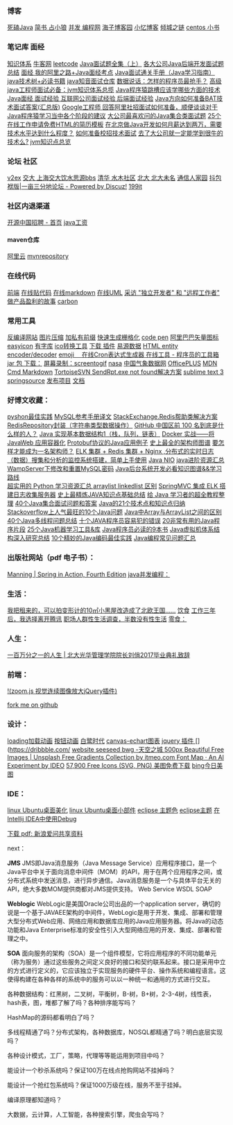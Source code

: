 ### 博客

  [死磕Java](http://cmsblogs.com/?cat=189)
  [简书 占小狼](https://www.jianshu.com/u/90ab66c248e6)
  [并发 编程网](http://ifeve.com/)
  [海子博客园](http://www.cnblogs.com/dolphin0520/)
  [](https://jeffjade.com/)
  [小忆博客](http://blog.iiwo.vip/)
  [倾城之链](https://nicelinks.site/)
  [centos 小书](https://array-huang.gitbooks.io/centos-book/content/content/systemd.html)

### 笔记库 面经

  [](https://github.com/it-ebooks/StudyBooks)
  [](https://github.com/lizhenghn123/StudyBooks)
  [](https://github.com/nnngu/LearningNotes)
  [](https://github.com/c-rainstorm/blog)
  [](https://github.com/james-cain/cain-note)
  [](https://github.com/helloqingfeng/Awsome-Front-End-learning-resource)
  [知识体系](http://treenpool.com/#/home)
  [牛客网](https://www.nowcoder.com/)
  [leetcode](https://leetcode.com/problemset/all/)
  [Java面试题全集（上）](http://blog.csdn.net/jackfrued/article/details/44921941)
  [各大公司Java后端开发面试题总结](http://blog.csdn.net/sinat_35512245/article/details/59056120)
  [面经 我的阿里之路+Java面经考点](https://juejin.im/post/5aa4a2e35188255589496eb8?utm_source=gold_browser_extension)
  [Java面试通关手册（Java学习指南）](https://github.com/Snailclimb/Java_Guide)
  [java技术树+必读书籍](https://www.cnblogs.com/dennyzhangdd/p/8674675.html)
  [java知音面试仓库](https://www.cnblogs.com/javazhiyin/p/8931214.html)
  [数据说话：怎样的程序员最抢手？](https://zhuanlan.zhihu.com/p/19965583)
  [高级java工程师面试必备：jvm知识体系总揽](https://mp.weixin.qq.com/s/ebg0bT_xBahGV7OAKorBAw?)
  [Java程序猿跳槽应该学哪些方面的技术](https://www.jianshu.com/p/caedc0b8f702)
  [Java面经 面试经验 互联网公司面试经验 后端面试经验](https://blog.csdn.net/qq_41790443/article/details/79727808)
  [Java方向如何准备BAT技术面试答案(汇总版)](http://www.cnblogs.com/loveincode/p/6856441.html)
  [Google工程师 ](https://github.com/xitu/gold-miner/blob/master/TODO/google.interview.university.md)
  [回答阿里社招面试如何准备，顺便谈谈对于Java程序猿学习当中各个阶段的建议](http://www.cnblogs.com/zuoxiaolong/p/life51.html)
  [大公司最喜欢问的Java集合类面试题](https://yq.aliyun.com/articles/78788?spm=5176.8252056.759076.3.wDP7ht)
  [25个在线工作申请免费HTML的简历模板](http://www.jianshu.com/p/75263d05c99c)
  [在北京做Java开发如何月薪达到两万，需要技术水平达到什么程度？](https://www.jianshu.com/p/75060d52bd9e)
  [如何准备校招技术面试](http://brianway.github.io/2017/09/29/how-to-prepare-a-technical-interview/)
  [去了大公司就一定能学到很牛的技术么?](https://news.cnblogs.com/n/526377/)
  [jvm知识点总览](https://zhuanlan.zhihu.com/p/25511795)

###  论坛 社区

  [v2ex](https://www.v2ex.com/)
  [交大 上海交大饮水思源bbs](https://bbs.sjtu.edu.cn/)
  [清华 水木社区](http://www.newsmth.net/)
  [北大 北大未名](https://bbs.pku.edu.cn/v2/login.php)
  [通信人家园](http://www.txrjy.com/forum.php)
  [抖包袱版|一亩三分地论坛 - Powered by Discuz!](http://www.1point3acres.com/bbs/)
  [199it](http://www.199it.com/)

### 社区内退渠道

  [开源中国招聘 - 首页](https://job.oschina.net/)
  [java工资](http://www.kanzhun.com/salaryl/search/?q=Java%E5%BC%80%E5%8F%91%E5%B7%A5%E7%A8%8B%E5%B8%88&cityCode=1&industryCode=0&stype=0&ka=select-city-2)

#### maven仓库

  [](http://maven.wso2.org/nexus/content/groups/public/)
  [](http://jcenter.bintray.com/)
  [](http://maven.antelink.com/content/repositories/central/)
  [](http://nexus.openkoala.org/nexus/content/groups/Koala-release/)
  [](http://maven.tmatesoft.com/content/groups/public/)
  [](http://mavensync.zkoss.org/maven2/)
  [](http://maven.springframework.org/release/)
  [阿里云](http://maven.aliyun.com/nexus/content/groups/public/)
  [mvnrepository](http://www.mvnrepository.com/)

### 在线代码

  [前端](https://jsfiddle.net/)
  [在线贴代码](http://paste.ubuntu.com)
  [在线markdown](https://stackedit.io/editor)
  [在线UML](https://www.processon.com/diagrams)
  [采访 "独立开发者" 和 "远程工作者" 做产品盈利的故事](http://sideidea.com/)
  [carbon](https://dawnlabs.io/carbon)


### 常用工具

  [反编译网站](http://javare.cn/)
  [图片压缩](https://tinypng.com/)
  [加私有前缀](https://autoprefixer.github.io/)
  [快速生成栅格化](http://grid.guide/)
  [code pen](https://codepen.io/)
  [阿里巴巴矢量图标](http://www.iconfont.cn/)
  [easyicon](http://www.easyicon.net/)
  [有字库](https://www.youziku.com/)
  [ico转换工具](http://www.bitbug.net/)
  [下载 插件](https://sourceforge.net/)
  [易源数据](https://www.showapi.com/)
  [HTML entity encoder/decoder](https://mothereff.in/html-entities)
  [emoji　 ](https://emojipedia.org/)
  [在线Cron表达式生成器 ](http://cron.qqe2.com/)
  [在线工具 - 程序员的工具箱](https://tool.lu/)
  [jar 包 下载：](http://www.java2s.com/Code/Jar/)
  [屏幕录制：screentogif](http://www.screentogif.com/?l=zh_cn)
  [nasa](https://images.nasa.gov/#/)
  [中国气象数据网](http://data.cma.cn/)
  [OfficePLUS](http://office.mmais.com.cn/Template/Home.shtml)
  [MDN](https://developer.mozilla.org/zh-CN/)
  [Cmd Markdown](https://www.zybuluo.com/cmd/)
  [TortoiseSVN SendRpt.exe not found解决方案](http://blog.csdn.net/freelk/article/details/77509191)
  [sublime text 3](http://www.sublimetextcn.com/3/)
  [springsource](https://repo.springsource.org/webapp/#/home)
  [发布项目](https://pivotal.io/) [文档](http://docs.run.pivotal.io/cf-cli/install-go-cli.html)

### 好博文收藏：

  [pyshon最佳实践](https://pythonguidecn.readthedocs.io/zh/latest/index.html)
  [MySQL参考手册译文](https://www.shuaihua.cc/article/1505472284172/)
  [StackExchange.Redis帮助类解决方案RedisRepository封装（字符串类型数据操作）](http://www.cnblogs.com/tdws/p/5815880.html)
  [GitHub 中国区前 100 名到底是什么样的人？](https://www.diycode.cc/topics/23)
  [Java 实现基本数据结构1（栈，队列，链表）](https://segmentfault.com/a/1190000002602101)
  [Docker 实战——将 JavaWeb 应用容器化](https://blog.csdn.net/smartbetter/article/details/77512260)
  [Protobuf协议的Java应用例子](https://blog.csdn.net/antgan/article/details/52103966)
  [史上最全的架构师图谱](https://juejin.im/entry/5983ee376fb9a03c43008830)
  [要怎样才能成为一名架构师？](https://juejin.im/post/59af6a6f6fb9a02477075fa4)
  [ELK 集群 + Redis 集群 + Nginx ,分布式的实时日志（数据）搜集和分析的监控系统搭建，简单上手使用](https://segmentfault.com/a/1190000010975383)
  [Java NIO](https://www.jianshu.com/p/a33f741fe450)
  [java进阶资源汇总](http://m.blog.csdn.net/article/details?id=70196252)
  [WampServer下修改和重置MySQL密码](http://www.2cto.com/database/201504/387589.html)
  [Java后台系统开发必看知识图谱&&学习路线 ](http://www.jianshu.com/p/6c32868876f1)  
  [超实用的 Python 学习资源汇总 ](https://juejin.im/post/58958bcf128fe1006ca950a5)
  [arraylist linkedlist 区别](http://pengcqu.iteye.com/blog/502676)
  [SpringMVC 集成 ELK 搭建日志收集服务器](http://www.ciphermagic.cn/springmvc-elk.html)
  [史上最精炼JAVA知识点基础总结](https://www.jianshu.com/p/9caf1c755889)
  [给 Java 学习者的超全教程整理](https://www.jianshu.com/p/8bf4d1b2edef)
  [40个Java集合面试问题和答案](http://www.importnew.com/15980.html)
  [Java的21个技术点和知识点归纳](http://www.cnblogs.com/ownraul/p/5496834.html)
  [Stackoverflow上人气最旺的10个Java问题](http://www.importnew.com/16841.html)
  [Java中Array与ArrayList之间的区别](https://www.shiyanlou.com/questions/3648)
  [40个Java多线程问题总结](http://www.cnblogs.com/xrq730/p/5060921.html)
  [十个JAVA程序员容易犯的错误](http://www.cnblogs.com/tina-smile/p/5113691.html)
  [20非常有用的Java程序片段](https://coolshell.cn/articles/889.html)
  [25个Java机器学习工具&库](https://www.shiyanlou.com/questions/4316)
  [Java程序员必读的9本书](https://droidyue.com/blog/2014/11/30/java-programmer-must-read-these-9-books/#0-douban-1-60609-8281435cf7fd5566f1df466eda875057)
  [Java虚拟机体系结构深入研究总结](http://developer.51cto.com/art/201603/506644.htm)
  [10个精妙的Java编码最佳实践](http://www.importnew.com/10138.html)
  [Java编程常见问题汇总](http://macrochen.iteye.com/blog/1393502)

### 出版社网站（pdf 电子书）：

  [Manning | Spring in Action, Fourth Edition](https://www.manning.com/books/spring-in-action-fourth-edition)
  [java并发编程：](http://blog.csdn.net/ahaha413525642/article/details/76753108)

### 生活：

  [我把租来的，可以拍变形计的10㎡小黑屋改造成了北欧王国……](https://www.douban.com/group/topic/105557925/)
  [饮食](http://group.haodou.com/topic-310623.html)
  [工作三年后，我选择离开腾讯](https://mp.weixin.qq.com/s/8Cxli6iMCfpB83MtLsKGaA?)
  [职场人群性生活调查，半数没有性生活](https://maimai.cn/activity/activity_s_report?fr=pr&from=timeline&isappinstalled=0)
  [零食：](https://www.zhihu.com/question/35331898/answer/245756425)

### 人生：

  [一百万分之一的人生 | 北大光华管理学院院长刘俏2017毕业典礼致辞](https://mp.weixin.qq.com/s/73IhSUZzPhMLJLUhxffesw)

### 前端：
  [!(zoom.js 视觉连续图像放大jQuery插件)](http://www.shejidaren.com/zoom-js.html)

  [fork me on github](https://github.com/blog/273-github-ribbons)

### 设计：
  [loading加载动画](https://loading.io/)
  [按钮动画](http://www.17sucai.com/pins/demoshow/25581)
  [白鹭时代](https://www.egret.com)
  [canvas-echart图表](http://echarts.baidu.com/)
  [jquery 插件 ](http://www.unheap.com/)
  [](https://dribbble.com/
  [website ](http://reeoo.com/)
  [seeseed ](https://www.seeseed.com/)
  [bwg ](https://bestwebsite.gallery/)
  [-天空之城 ](https://www.skypixel.com/)
  [500px ](https://500px.com/popular)
  [Beautiful Free Images | Unsplash ](https://unsplash.com/)
  [Free Gradients Collection by itmeo.com ](https://webgradients.com/)
  [Font Map · An AI Experiment by IDEO](http://fontmap.ideo.com/)
  [57,900 Free Icons (SVG, PNG) ](https://icons8.com/)
  [美图免费下载](https://magdeleine.co/)
  [bing今日美图](http://bing.plmeizi.com/)

### IDE：　　　

  [linux Ubuntu桌面美化](http://www.cnblogs.com/youxia/p/linux012.html)
  [linux Ubuntu桌面小部件](http://forum.ubuntu.org.cn/viewtopic.php?f=94&t=313031&start=0)
  [eclipse 主题色](http://blog.csdn.net/songxingfeng/article/details/7790582)
  [eclipse主题](http://www.cnblogs.com/csulennon/p/4231405.html)
  [在Intellij IDEA中使用Debug](http://www.cnblogs.com/chiangchou/p/idea-debug.html)

  [下载 pdf: 新浪爱问共享资料](http://ishare.iask.sina.com.cn/)

next：

  **JMS** JMS即Java消息服务（Java Message Service）应用程序接口，是一个Java平台中关于面向消息中间件（MOM）的API，用于在两个应用程序之间，或分布式系统中发送消息，进行异步通信。Java消息服务是一个与具体平台无关的API，绝大多数MOM提供商都对JMS提供支持。
  Web Service WSDL SOAP

  **Weblogic** WebLogic是美国Oracle公司出品的一个application server，确切的说是一个基于JAVAEE架构的中间件，WebLogic是用于开发、集成、部署和管理大型分布式Web应用、网络应用和数据库应用的Java应用服务器。将Java的动态功能和Java Enterprise标准的安全性引入大型网络应用的开发、集成、部署和管理之中。

  **SOA** 面向服务的架构（SOA）是一个组件模型，它将应用程序的不同功能单元（称为服务）通过这些服务之间定义良好的接口和契约联系起来。接口是采用中立的方式进行定义的，它应该独立于实现服务的硬件平台、操作系统和编程语言。这使得构建在各种各样的系统中的服务可以以一种统一和通用的方式进行交互。

  各种数据结构：红黑树，二叉树，平衡树，B-树，B+树，2-3-4树，线性表，hash表，图，堆都了解了吗？各种排序能写吗？

  HashMap的源码都看明白了吗？

  多线程精通了吗？分布式架构，各种数据库，NOSQL都精通了吗？明白底层实现吗？

  各种设计模式，工厂，策略，代理等等能运用到项目中吗？

  能设计一个秒杀系统吗？保证100万在线点抢购网站不挂掉吗？

  能设计一个抢红包系统吗？保证1000万级在线，服务不至于挂掉。

  编译原理都知道吗？

  大数据，云计算，人工智能，各种搜索引擎，爬虫会写吗？
